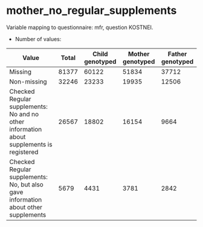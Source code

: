 # mother_no_regular_supplements
Variable mapping to questionnaire: mfr, question KOSTNEI.
- Number of values:

| Value | Total | Child genotyped | Mother genotyped | Father genotyped |
| ----- | ----- | --------------- | ---------------- | ---------------- |
| Missing | 81377 | 60122 | 51834 | 37712 |
| Non-missing | 32246 | 23233 | 19935 | 12506 |
| Checked Regular supplements: No and no other information about supplements is registered | 26567 | 18802 | 16154 |9664 |
| Checked Regular supplements: No, but also gave information about other supplements | 5679 | 4431 | 3781 |2842 |



